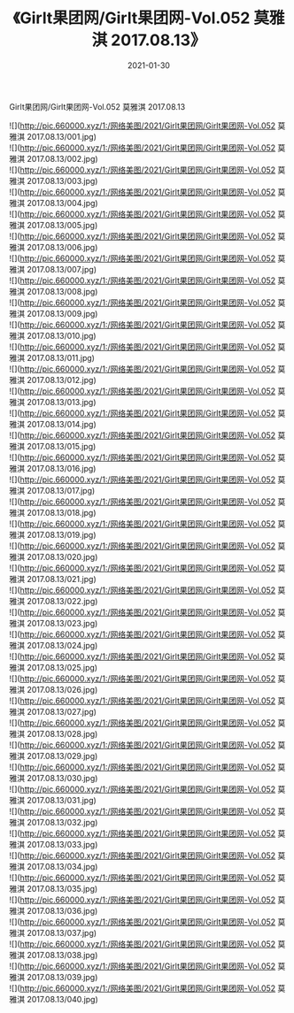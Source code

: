 ﻿---
layout: post
title:  《Girlt果团网/Girlt果团网-Vol.052 莫雅淇 2017.08.13》
date:   2021-01-30
img: http://pic.660000.xyz/1:/网络美图/2021/Girlt果团网/Girlt果团网-Vol.052 莫雅淇 2017.08.13/000.jpg
categories: [美女, 清纯, 唯美]
---

Girlt果团网/Girlt果团网-Vol.052 莫雅淇 2017.08.13

 ![](http://pic.660000.xyz/1:/网络美图/2021/Girlt果团网/Girlt果团网-Vol.052 莫雅淇 2017.08.13/001.jpg) <br>![](http://pic.660000.xyz/1:/网络美图/2021/Girlt果团网/Girlt果团网-Vol.052 莫雅淇 2017.08.13/002.jpg) <br>![](http://pic.660000.xyz/1:/网络美图/2021/Girlt果团网/Girlt果团网-Vol.052 莫雅淇 2017.08.13/003.jpg) <br>![](http://pic.660000.xyz/1:/网络美图/2021/Girlt果团网/Girlt果团网-Vol.052 莫雅淇 2017.08.13/004.jpg) <br>![](http://pic.660000.xyz/1:/网络美图/2021/Girlt果团网/Girlt果团网-Vol.052 莫雅淇 2017.08.13/005.jpg) <br>![](http://pic.660000.xyz/1:/网络美图/2021/Girlt果团网/Girlt果团网-Vol.052 莫雅淇 2017.08.13/006.jpg) <br>![](http://pic.660000.xyz/1:/网络美图/2021/Girlt果团网/Girlt果团网-Vol.052 莫雅淇 2017.08.13/007.jpg) <br>![](http://pic.660000.xyz/1:/网络美图/2021/Girlt果团网/Girlt果团网-Vol.052 莫雅淇 2017.08.13/008.jpg) <br>![](http://pic.660000.xyz/1:/网络美图/2021/Girlt果团网/Girlt果团网-Vol.052 莫雅淇 2017.08.13/009.jpg) <br>![](http://pic.660000.xyz/1:/网络美图/2021/Girlt果团网/Girlt果团网-Vol.052 莫雅淇 2017.08.13/010.jpg) <br>![](http://pic.660000.xyz/1:/网络美图/2021/Girlt果团网/Girlt果团网-Vol.052 莫雅淇 2017.08.13/011.jpg) <br>![](http://pic.660000.xyz/1:/网络美图/2021/Girlt果团网/Girlt果团网-Vol.052 莫雅淇 2017.08.13/012.jpg) <br>![](http://pic.660000.xyz/1:/网络美图/2021/Girlt果团网/Girlt果团网-Vol.052 莫雅淇 2017.08.13/013.jpg) <br>![](http://pic.660000.xyz/1:/网络美图/2021/Girlt果团网/Girlt果团网-Vol.052 莫雅淇 2017.08.13/014.jpg) <br>![](http://pic.660000.xyz/1:/网络美图/2021/Girlt果团网/Girlt果团网-Vol.052 莫雅淇 2017.08.13/015.jpg) <br>![](http://pic.660000.xyz/1:/网络美图/2021/Girlt果团网/Girlt果团网-Vol.052 莫雅淇 2017.08.13/016.jpg) <br>![](http://pic.660000.xyz/1:/网络美图/2021/Girlt果团网/Girlt果团网-Vol.052 莫雅淇 2017.08.13/017.jpg) <br>![](http://pic.660000.xyz/1:/网络美图/2021/Girlt果团网/Girlt果团网-Vol.052 莫雅淇 2017.08.13/018.jpg) <br>![](http://pic.660000.xyz/1:/网络美图/2021/Girlt果团网/Girlt果团网-Vol.052 莫雅淇 2017.08.13/019.jpg) <br>![](http://pic.660000.xyz/1:/网络美图/2021/Girlt果团网/Girlt果团网-Vol.052 莫雅淇 2017.08.13/020.jpg) <br>![](http://pic.660000.xyz/1:/网络美图/2021/Girlt果团网/Girlt果团网-Vol.052 莫雅淇 2017.08.13/021.jpg) <br>![](http://pic.660000.xyz/1:/网络美图/2021/Girlt果团网/Girlt果团网-Vol.052 莫雅淇 2017.08.13/022.jpg) <br>![](http://pic.660000.xyz/1:/网络美图/2021/Girlt果团网/Girlt果团网-Vol.052 莫雅淇 2017.08.13/023.jpg) <br>![](http://pic.660000.xyz/1:/网络美图/2021/Girlt果团网/Girlt果团网-Vol.052 莫雅淇 2017.08.13/024.jpg) <br>![](http://pic.660000.xyz/1:/网络美图/2021/Girlt果团网/Girlt果团网-Vol.052 莫雅淇 2017.08.13/025.jpg) <br>![](http://pic.660000.xyz/1:/网络美图/2021/Girlt果团网/Girlt果团网-Vol.052 莫雅淇 2017.08.13/026.jpg) <br>![](http://pic.660000.xyz/1:/网络美图/2021/Girlt果团网/Girlt果团网-Vol.052 莫雅淇 2017.08.13/027.jpg) <br>![](http://pic.660000.xyz/1:/网络美图/2021/Girlt果团网/Girlt果团网-Vol.052 莫雅淇 2017.08.13/028.jpg) <br>![](http://pic.660000.xyz/1:/网络美图/2021/Girlt果团网/Girlt果团网-Vol.052 莫雅淇 2017.08.13/029.jpg) <br>![](http://pic.660000.xyz/1:/网络美图/2021/Girlt果团网/Girlt果团网-Vol.052 莫雅淇 2017.08.13/030.jpg) <br>![](http://pic.660000.xyz/1:/网络美图/2021/Girlt果团网/Girlt果团网-Vol.052 莫雅淇 2017.08.13/031.jpg) <br>![](http://pic.660000.xyz/1:/网络美图/2021/Girlt果团网/Girlt果团网-Vol.052 莫雅淇 2017.08.13/032.jpg) <br>![](http://pic.660000.xyz/1:/网络美图/2021/Girlt果团网/Girlt果团网-Vol.052 莫雅淇 2017.08.13/033.jpg) <br>![](http://pic.660000.xyz/1:/网络美图/2021/Girlt果团网/Girlt果团网-Vol.052 莫雅淇 2017.08.13/034.jpg) <br>![](http://pic.660000.xyz/1:/网络美图/2021/Girlt果团网/Girlt果团网-Vol.052 莫雅淇 2017.08.13/035.jpg) <br>![](http://pic.660000.xyz/1:/网络美图/2021/Girlt果团网/Girlt果团网-Vol.052 莫雅淇 2017.08.13/036.jpg) <br>![](http://pic.660000.xyz/1:/网络美图/2021/Girlt果团网/Girlt果团网-Vol.052 莫雅淇 2017.08.13/037.jpg) <br>![](http://pic.660000.xyz/1:/网络美图/2021/Girlt果团网/Girlt果团网-Vol.052 莫雅淇 2017.08.13/038.jpg) <br>![](http://pic.660000.xyz/1:/网络美图/2021/Girlt果团网/Girlt果团网-Vol.052 莫雅淇 2017.08.13/039.jpg) <br>![](http://pic.660000.xyz/1:/网络美图/2021/Girlt果团网/Girlt果团网-Vol.052 莫雅淇 2017.08.13/040.jpg) <br>